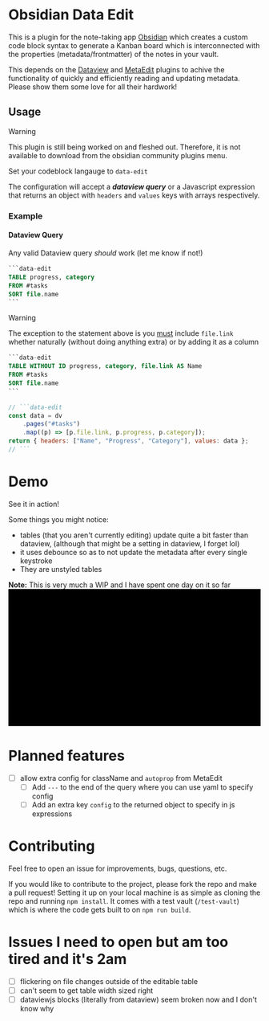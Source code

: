 # Obsidian Data Edit

This is a plugin for the note-taking app [Obsidian](https://obsidian.md/) which creates a custom code block syntax to generate a Kanban board which is interconnected with the properties (metadata/frontmatter) of the notes in your vault.

This depends on the [Dataview](https://github.com/blacksmithgu/obsidian-dataview/tree/master) and [MetaEdit](https://github.com/chhoumann/MetaEdit) plugins to achive the functionality of quickly and efficiently reading and updating metadata. Please show them some love for all their hardwork!

## Usage

> [!WARNING]
> This plugin is still being worked on and fleshed out. Therefore, it is not available to download from the obsidian community plugins menu.

Set your codeblock langauge to `data-edit`

The configuration will accept a **_dataview query_** or a Javascript expression that returns an object with `headers` and `values` keys with arrays respectively.

### Example

#### Dataview Query

Any valid Dataview query _should_ work (let me know if not!)

````sql
```data-edit
TABLE progress, category
FROM #tasks
SORT file.name
```
````

> [!WARNING]
> The exception to the statement above is you <u>must</u> include `file.link` whether naturally (without doing anything extra) or by adding it as a column

````sql
```data-edit
TABLE WITHOUT ID progress, category, file.link AS Name
FROM #tasks
SORT file.name
```
````

````js
// ```data-edit
const data = dv
	.pages("#tasks")
	.map((p) => [p.file.link, p.progress, p.category]);
return { headers: ["Name", "Progress", "Category"], values: data };
// ```
````

# Demo

See it in action!

Some things you might notice:

-   tables (that you aren't currently editing) update quite a bit faster than dataview, (although that might be a setting in dataview, I forget lol)
-   it uses debounce so as to not update the metadata after every single keystroke
-   They are unstyled tables

**Note:** This is very much a WIP and I have spent one day on it so far
![demo](./demo-data-edit.gif)

# Planned features

-   [ ] allow extra config for className and `autoprop` from MetaEdit
    -   [ ] Add `---` to the end of the query where you can use yaml to specify config
    -   [ ] Add an extra key `config` to the returned object to specify in js expressions

# Contributing

Feel free to open an issue for improvements, bugs, questions, etc.

If you would like to contribute to the project, please fork the repo and make a pull request! Setting it up on your local machine is as simple as cloning the repo and running `npm install`. It comes with a test vault (`/test-vault`) which is where the code gets built to on `npm run build`.

# Issues I need to open but am too tired and it's 2am

-   [ ] flickering on file changes outside of the editable table
-   [ ] can't seem to get table width sized right
-   [ ] dataviewjs blocks (literally from dataview) seem broken now and I don't know why
